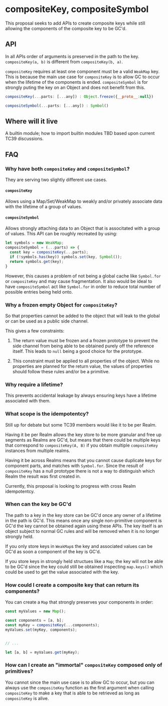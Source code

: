 # compositeKey, compositeSymbol

This proposal seeks to add APIs to create composite keys while still allowing the components of the composite key to be GC'd.

## API

In all APIs order of arguments is preserved in the path to the key. `compositeKey(a, b)` is different from `compositeKey(b, a)`.

`compositeKey` requires at least one component must be a valid `WeakMap` key. This is because the main use case for `compositeKey` is to allow GC to occur when the lifetime of the components is ended. `compositeSymbol` is for strongly puting the key on an Object and does not benefit from this.

```mjs
compositeKey(...parts: [...any]) : Object.freeze({__proto__:null})

compositeSymbol(...parts: [...any]) : Symbol()
```

## Where will it live

A builtin module; how to import builtin modules TBD based upon current TC39 discussions.

## FAQ

### Why have both `compositeKey` and `compositeSymbol`?

They are serving two slightly different use cases.

#### `compositeKey`

Allows using a Map/Set/WeakMap to weakly and/or privately associate data with the lifetime of a group of values.

#### `compositeSymbol`

Allows strongly attaching data to an Object that is associtated with a group of values. This API can be roughly recreated by using:

```mjs
let symbols = new WeakMap;
compositeSymbol = (...parts) => {
  const key = compositeKey(...parts);
  if (!symbols.has(key)) symbols.set(key, Symbol());
  return symbols.get(key);
}
```

However, this causes a problem of not being a global cache like `Symbol.for` or `compositeKey` and may cause fragmentation. It also would be ideal to have `compositeSymbol` act like `Symbol.for` in order to reduce total number of possible entries being held onto.

### Why a frozen empty Object for `compositeKey`?

So that properties cannot be added to the object that will leak to the global or can be used as a public side channel.

This gives a few constraints:

1. The return value must be frozen and a frozen prototype to prevent the side channel from being able to be obtained purely off the reference itself. This leads to `null` being a good choice for the prototype.

2. This constraint must be applied to all properties of the object. While no properties are planned for the return value, the values of properties should follow these rules and/or be a primitive.

### Why require a lifetime?

This prevents accidental leakage by always ensuring keys have a lifetime associated with them.

### What scope is the idempotentcy?

Still up for debate but some TC39 members would like it to be per Realm.

Having it be per Realm allows the key store to be more granular and free up segments as Realms are GC'd, but means that there could be multiple keys that correspond to `compositeKey(A, B)` if you obtain multiple `compositeKey` instances from multiple realms.

Having it be across Realms means that you cannot cause duplicate keys for component parts, and matches with `Symbol.for`. Since the result of `compositeKey` has a null prototype there is not a way to distinguish which Realm the result was first created in.

Currently, this proposal is looking to progress with cross Realm idempotentcy.

### When can the key be GC'd

The path to a key in the key store can be GC'd once any owner of a lifetime in the path is GC'd. This means once any single non-primitive component is GC'd the key cannot be obtained again using these APIs. The key itself is an object subject to normal GC rules and will be removed when it is no longer strongly held.

If you only store keys in `WeakMap`s the key and associated values can be GC'd as soon a component of the key is GC'd.

If you store keys in strongly held structues like a `Map`; the key will not be able to be GC'd since the key could still be obtained inspecting `map.keys()` which could be used to get the value associated with the key.

### How could I create a composite key that can return its components?

You can create a `Map` that strongly preserves your components in order: 

```mjs
const myValues = new Map();

const components = [a, b];
const myKey = compositeKey(...components);
myValues.set(myKey, components);


// ...

let [a, b] = myValues.get(myKey);
```

### How can I create an "immortal" `compositeKey` composed only of primitives?

You cannot since the main use case is to allow GC to occur, but you can always use the `compositeKey` function as the first argument when calling `compositeKey` to make a key that is able to be retrieved as long as `compositeKey` is alive.
